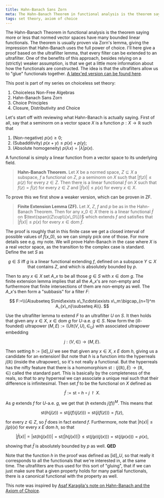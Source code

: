 ```yaml
---
title: Hahn-Banach Sans Zorn
meta: The Hahn-Banach Theorem in functional analysis is the theorem saying more or less that normed vector spaces have many bounded linear functionals. The theorem is usually proven via Zorn's lemma, giving the impression that Hahn-Banach uses the full power of choice. I'll here give a proof based on the ultrafilter lemma, that every filter can be extended to an ultrafilter. One of the benefits of this approach, besides relying on a (strictly) weaker assumption, is that we get a little more information about how the functionals are constructed. The idea is that the ultrafilters allow us to "glue" functionals together.
tags: set theory, axiom of choice
---
```


The Hahn-Banach Theorem in functional analysis is the theorem saying more or less that
normed vector spaces have many bounded linear functionals. The theorem is usually
proven via Zorn's lemma, giving the impression that Hahn-Banach uses the full power of
choice. I'll here give a proof based on the ultrafilter lemma, that every filter can be
extended to an ultrafilter. One of the benefits of this approach, besides relying on a
(strictly) weaker assumption, is that we get a little more information about how the
functionals are constructed. The idea is that the ultrafilters allow us to "glue"
functionals together. [A latex'ed version can be found
here](/hahn_banach_sans_zorn.pdf).

This post is part of my series on choiceless set theory:
  1. <router-link to="/posts/2017-03-08-choiceless-non-free-algebras">Choiceless
     Non-Free Algebras</router-link>
  2. Hahn-Banach Sans Zorn
  3. <router-link to="/posts/2018-01-31-choice-principles">Choice
     Principles</router-link>
  4. <router-link to="/posts/2018-12-10-closure-distributivity-and-choice">Closure,
     Distributivity and Choice</router-link>

Let's start off with reviewing what Hahn-Banach is actually saying. First of all, say
that a seminorm on a vector space $X$ is a function $p:X\to\mathbb R$ such that

1. (Non-negative) $p(x)\geq 0$;
2. (Subadditivity) $p(x+y)\leq p(x)+p(y)$;
3. (Absolute homogeneity) $p(\lambda x)=|\lambda|p(x)$.

A functional is simply a linear function from a vector space to its underlying field.

> **Hahn-Banach Theorem.** Let $X$ be a normed space, $Z\subseteq X$ a subspace, $f$ a
> functional on $Z$, $p$ a seminorm on $X$ such that $|f(z)|\leq p(z)$ for every $z\in
> Z$. Then there is a linear functional $\bar f$ on $X$ such that $f(z)=\bar f(z)$ for
> every $z\in Z$ and $|\bar f(x)|\leq p(x)$ for every $x\in X$.

To prove this we first show a weaker version, which can be proven in ZF.

> **Finite Extension Lemma (ZF).** Let $X$, $Z$, $f$ and $p$ be as in the Hahn-Banach
> Theorem. Then for any $x\_0\in X$ there is a linear functional $\bar f$ on
> $\text{span}(Z\cup\\{x\_0\\})$ which extends $f$ and satisfies that $|\bar f(x)|\leq
> p(x)$ for every $x\in\text{dom }\bar f$.

The proof is roughly that in this finite case we get a closed interval of possible
values of $\bar f(x\_0)$, so we can simply pick one of those. For more details see e.g.
my note. We will prove Hahn-Banach in the case where $X$ is a real vector space, as the
transition to the complex case is standard. Define the set $S$ as

$$
g\in S\text{ iff }g\text{ is a linear functional extending }f\text{, defined on a
subspace }Y\subseteq X\text{ that contains }Z\text{, and which is absolutely bounded by
}p.
$$

Then to any $x\in X$ set $A\_x$ to be all those $g\in S$ with $x\in\text{dom }g$. The
finite extension lemma implies that all the $A\_x$'s are non-empty and furthermore that
finite intersections of them are non-empty as well. The $A\_x$'s then form a "subbasis"
for a filter $F$:

$$
F:=\\{A\subseteq S\mid\exists x\_1\cdots\exists x\_m:\bigcap_{n=1}^m A_{x\_n}\subseteq
A\\}.
$$

Use the ultrafilter lemma to extend $F$ to an ultrafilter $U$ on $S$. It then holds
that given any $x\in X$, $x\in\text{dom }g$ for $U$-a.e. $g\in S$. Now form the
(ill-founded) ultrapower $(M,E):=(\text{Ult}(V,U),\in_{U})$ with associated ultrapower
embedding

$$ j:(V,\in)\to(M,E). $$

Then setting $h:=[\text{id}]\_{U}$ we see that given any $x\in X$, $x\ E\ \text{dom }h$,
giving us a candidate for an extension! But note that $h$ is a function into the
hyperreals $j(\mathbb R)$ (inside the ultrapower), so it's not really a functional. But
the hyperreals has the nifty feature that there is a homomorphism $\text{st}:(j(\mathbb
R),E)\to(\mathbb R,\in)$ called the standard part. This is basically by the
completeness of the reals, so that to any hyperreal we can associate a unique real such
that their difference is infinitesimal. Then set $\bar f$ to be the functional on $X$
defined as

$$ \bar f:=\text{st}\circ h\circ j\upharpoonright X. $$

As $g$ extends $f$ for $U$-a.e. $g$, we get that $(h\text{ extends } j(f))^{M}$. This
means that

$$ \text{st}(h(j(z))=\text{st}(j(f)(j(z)))=\text{st}(j(f(z)))=f(z), $$

for every $z\in Z$, so $\bar f$ does in fact extend $f$. Furthermore, note that
$|h(x)|\leq j(p)(x)$ for every $x\ E\ \text{dom }h$, so that

$$
|\bar f(x)|=|\text{st}(h(j(x)))| =
\text{st}(|h(j(x))|)\leq\text{st}(j(p)(j(x)))=\text{st}(j(p(x)))=p(x),
$$

showing that $\bar f$ is absolutely bounded by $p$ as well. **QED**

Note that the function $h$ in the proof was defined as $[\text{id}]\_{U}$, so that
really it corresponds to all the functionals that we're interested in, at the same
time. The ultrafilters are thus used for this sort of "gluing", that if we can just
make sure that a given property holds for many partial functionals, there is a
canonical functional with the property as well.

This note was inspired by [Asaf Karagila's note on Hahn-Banach and the Axiom of
Choice](https://doi.org/10.48550/arXiv.2010.15632).
